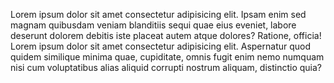

Lorem ipsum dolor sit amet consectetur adipisicing elit. 
Ipsam enim sed magnam quibusdam veniam blanditiis sequi quae eius eveniet, 
labore deserunt dolorem debitis iste placeat autem atque dolores? Ratione, officia!
Lorem ipsum dolor sit amet consectetur adipisicing elit. 
Aspernatur quod quidem similique minima quae, cupiditate,
omnis fugit enim nemo numquam nisi cum voluptatibus alias aliquid corrupti nostrum aliquam, 
distinctio quia?

